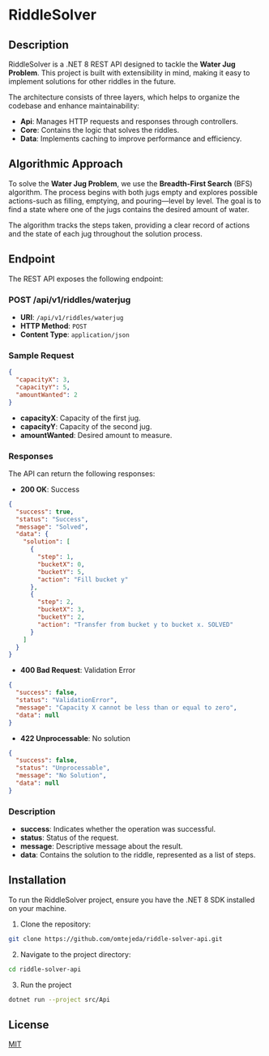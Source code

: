 # RiddleSolver

## Description
RiddleSolver is a .NET 8 REST API designed to tackle the **Water Jug Problem**. This project is built with extensibility in mind, making it easy to implement solutions for other riddles in the future.

The architecture consists of three layers, which helps to organize the codebase and enhance maintainability:
- **Api**: Manages HTTP requests and responses through controllers.
- **Core**: Contains the logic that solves the riddles.
- **Data**: Implements caching to improve performance and efficiency.

## Algorithmic Approach

To solve the **Water Jug Problem**, we use the **Breadth-First Search** (BFS) algorithm. The process begins with both jugs empty and explores possible actions-such as filling, emptying, and pouring—level by level. The goal is to find a state where one of the jugs contains the desired amount of water.

The algorithm tracks the steps taken, providing a clear record of actions and the state of each jug throughout the solution process.


## Endpoint
The REST API exposes the following endpoint:

### POST /api/v1/riddles/waterjug
- **URI**: `/api/v1/riddles/waterjug`
- **HTTP Method**: `POST`
- **Content Type**: `application/json`

### Sample Request
```json
{
  "capacityX": 3,
  "capacityY": 5,
  "amountWanted": 2
}

```

- __capacityX__: Capacity of the first jug.
- __capacityY__: Capacity of the second jug.
- __amountWanted__: Desired amount to measure.


### Responses
The API can return the following responses:

- __200 OK__: Success
```json
{
  "success": true,
  "status": "Success",
  "message": "Solved",
  "data": {
    "solution": [
      {
        "step": 1,
        "bucketX": 0,
        "bucketY": 5,
        "action": "Fill bucket y"
      },
      {
        "step": 2,
        "bucketX": 3,
        "bucketY": 2,
        "action": "Transfer from bucket y to bucket x. SOLVED"
      }
    ]
  }
}

```
- __400 Bad Request__: Validation Error
```json
{
  "success": false,
  "status": "ValidationError",
  "message": "Capacity X cannot be less than or equal to zero",
  "data": null
}
```

- __422 Unprocessable__: No solution
```json
{
  "success": false,
  "status": "Unprocessable",
  "message": "No Solution",
  "data": null
}
```

### Description
- __success__: Indicates whether the operation was successful.
- __status__: Status of the request.
- __message__: Descriptive message about the result.
- __data__: Contains the solution to the riddle, represented as a list of steps.


## Installation
To run the RiddleSolver project, ensure you have the .NET 8 SDK installed on your machine.

1. Clone the repository:
```bash
git clone https://github.com/omtejeda/riddle-solver-api.git
```


2. Navigate to the project directory:
```bash
cd riddle-solver-api
```

3. Run the project
```bash
dotnet run --project src/Api
```


## License

[MIT](https://choosealicense.com/licenses/mit/)